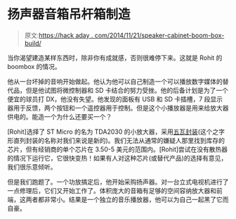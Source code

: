 # 扬声器音箱吊杆箱制造

> 原文:[https://hack aday . com/2014/11/21/speaker-cabinet-boom-box-build/](https://hackaday.com/2014/11/21/speaker-cabinet-boom-box-build/)

当你渴望建造某样东西时，除非你有成就感，否则很难停下来。这就是 Rohit 的 boombox 的情况。

他从一台坏掉的音响开始做起。他认为他可以自己制造一个可以播放数字媒体的替代品，但是他试图将微控制器和 SD 卡结合的努力受挫。他的后备计划是为了一个便宜的球员打 DX，他没有失望。他发现的面板有 USB 和 SD 卡插槽，7 段显示器用于反馈，两个按钮和一个遥控器用于控制。但是这个小播放器是用来给放大器供电的。能造一个为什么还要买一个？

[Rohit]选择了 ST Micro 的名为 TDA2030 的小放大器，采用[五瓦封装](http://en.wikipedia.org/wiki/Zig-zag_in-line_package)(这个之字形直列封装的名称对我们来说是新的)。我们无法从通常的嫌疑人那里找到库存的芯片，但有经销商的单个芯片在 3.50-5 美元的范围内。[Rohit]尝试在没有散热器的情况下运行它，它很快变热！如果有人对这种芯片(或替代产品)的选择有意见，我们很乐意倾听。

但是我们跑题了。一个功放搞定后，他开始采购扬声器。对一台立式电视机进行了一点修理后，它们又开始工作了。体积庞大的音箱有足够的空间容纳放大器和前端，这两者都非常小。结果是一个独立的音乐播放器，他可以为自己一起黑了它而自豪。